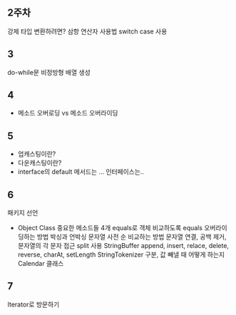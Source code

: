 ## 2주차
강제 타입 변환하려면?
삼항 연산자 사용법
switch case 사용
## 3
do-while문
비정방형 배열 생성

## 4
- 메소드 오버로딩 vs 메소드 오버라이딩

## 5
- 업캐스팅이란?
- 다운캐스팅이란?
- interface의 default 메서드는 ...
인터페이스는..
## 6
패키지 선언
- Object Class 중요한 메소드들 4개
equals로 객체 비교하도록 equals 오버라이딩하는 방법
박싱과 언박싱
문자열 사전 순 비교하는 방법
문자열 연결, 공백 제거, 문자열의 각 문자 접근
split 사용
StringBuffer append, insert, relace, delete, reverse, charAt, setLength
StringTokenizer 구분, 값 빼낼 때 어떻게 하는지
Calendar 클래스
## 7
Iterator로 방문하기


